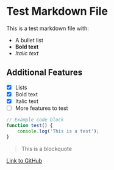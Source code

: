 # Test Markdown File

This is a test markdown file with:

- A bullet list
- **Bold text**
- *Italic text*

## Additional Features

- [X] Lists
- [X] Bold text
- [X] Italic text
- [ ] More features to test

```javascript
// Example code block
function test() {
    console.log('This is a test');
}
```

> This is a blockquote

[Link to GitHub](https://github.com)
